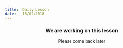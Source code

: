```yaml
---
title:  Daily Lesson
date:   15/02/2018
---
```


### <center>We are working on this lesson</center>
<center>Please come back later</center>